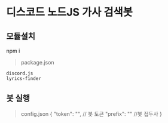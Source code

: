 # 디스코드 노드JS 가사 검색봇

## 모듈설치
npm i
> package.json

    discord.js
    lyrics-finder

## 봇 실행
> config.json 
{
    "token": "", // 봇 토큰
    "prefix": "" //봇 접두사
}
